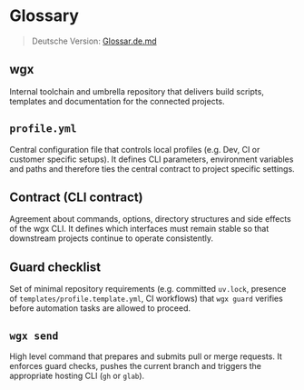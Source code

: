 # Glossary

> Deutsche Version: [Glossar.de.md](Glossar.de.md)

## wgx
Internal toolchain and umbrella repository that delivers build scripts, templates and documentation for the connected projects.

## `profile.yml`
Central configuration file that controls local profiles (e.g. Dev, CI or customer specific setups). It defines CLI parameters, environment variables and paths and therefore ties the central contract to project specific settings.

## Contract (CLI contract)
Agreement about commands, options, directory structures and side effects of the wgx CLI. It defines which interfaces must remain stable so that downstream projects continue to operate consistently.

## Guard checklist
Set of minimal repository requirements (e.g. committed `uv.lock`, presence of `templates/profile.template.yml`, CI workflows) that `wgx guard` verifies before automation tasks are allowed to proceed.

## `wgx send`
High level command that prepares and submits pull or merge requests. It enforces guard checks, pushes the current branch and triggers the appropriate hosting CLI (`gh` or `glab`).
